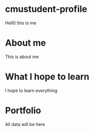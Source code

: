 # cmustudent-profile
Hell0 this is me

# About me
This is about me

# What I hope to learn
I hope to learn everything 

# Portfolio
All data will be here

